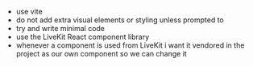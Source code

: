 * use vite
* do not add extra visual elements or styling unless prompted to
* try and write minimal code
* use the LiveKit React component library
* whenever a component is used from LiveKit i want it vendored in the project as our own component so we can change it